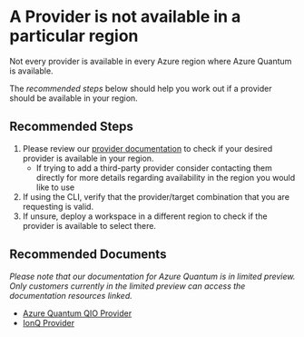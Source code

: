 <properties
	pageTitle="A Provider is not available in your region"
	description="When you attempt to add a provider through the CLI you receive an error stating that the provider is not available in your region. It is also not available in the provider selection UI."
	infoBubbleText="Provider not available in a particular region"
	service="microsoft.quantum"
	resource="workspaces"
	ms.author="dasto"
	displayOrder=""
	articleId="quantum-providernotavailable"
	diagnosticScenario=""
	selfHelpType=""
	supportTopicIds=""
	resourceTags=""
	productPesIds="17040"
	cloudEnvironments="public"
	ownershipId=""
/>

# A Provider is not available in a particular region

Not every provider is available in every Azure region where Azure Quantum is available.

The *recommended steps* below should help you work out if a provider should be available in your region.

## **Recommended Steps**

1. Please review our [provider documentation](https://github.com/MicrosoftDocs/quantum-docs-private/wiki/Azure-Quantum-provider) to check if your desired provider is available in your region.
   * If trying to add a third-party provider consider contacting them directly for more details regarding availability in the region you would like to use
2. If using the CLI, verify that the provider/target combination that you are requesting is valid.
3. If unsure, deploy a workspace in a different region to check if the provider is available to select there.

## **Recommended Documents**

*Please note that our documentation for Azure Quantum is in limited preview. Only customers currently in the limited preview can access the documentation resources linked.*
* [Azure Quantum QIO Provider](https://github.com/MicrosoftDocs/quantum-docs-private/wiki/Azure-Quantum-provider)
* [IonQ Provider](https://github.com/MicrosoftDocs/quantum-docs-private/wiki/IonQ-provider)